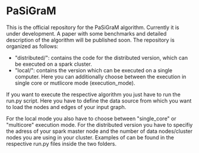 # PaSiGraM

This is the official repository for the PaSiGraM algorithm. Currently it is under development. A paper with some
benchmarks and detailed description of the algorithm will be published soon.
The repository is organized as follows:
* "distributed/": contains the code for the distributed version, which can be executed on a spark cluster.
* "local/": contains the version which can be executed on a single computer. Here you can additionally choose between 
the execution in single core or mutlicore mode (execution_mode).
  
If you want to execute the respective algorithm you just have to run the run.py script. Here you have to define the data source 
from which you want to load the nodes and edges of your input graph. 

For the local mode you also have to choose between "single_core" or "multicore" execution mode. For the distributed version
you have to specifiy the adress of your spark master node and the number of data nodes/cluster nodes you are using in your cluster.
Examples of can be found in the respective run.py files inside the two folders.

